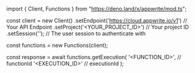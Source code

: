 import { Client, Functions } from "https://deno.land/x/appwrite/mod.ts";

const client = new Client()
    .setEndpoint('https://cloud.appwrite.io/v1') // Your API Endpoint
    .setProject('&lt;YOUR_PROJECT_ID&gt;') // Your project ID
    .setSession(''); // The user session to authenticate with

const functions = new Functions(client);

const response = await functions.getExecution(
    '<FUNCTION_ID>', // functionId
    '<EXECUTION_ID>' // executionId
);

